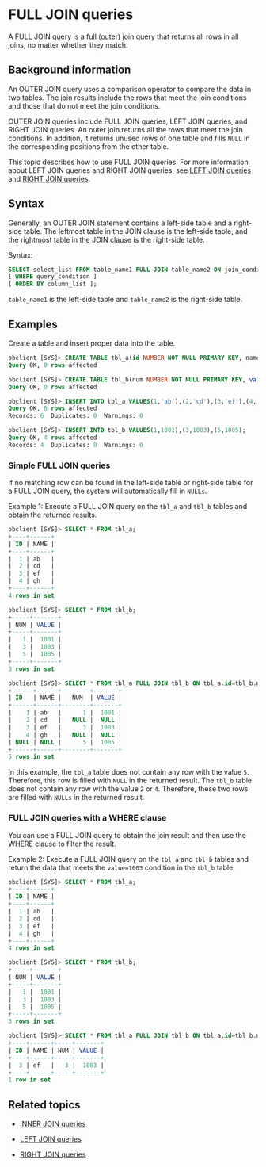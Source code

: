 # FULL JOIN queries

A FULL JOIN query is a full (outer) join query that returns all rows in all joins, no matter whether they match. 

## Background information

An OUTER JOIN query uses a comparison operator to compare the data in two tables. The join results include the rows that meet the join conditions and those that do not meet the join conditions. 

OUTER JOIN queries include FULL JOIN queries, LEFT JOIN queries, and RIGHT JOIN queries. An outer join returns all the rows that meet the join conditions. In addition, it returns unused rows of one table and fills `NULL` in the corresponding positions from the other table. 

This topic describes how to use FULL JOIN queries. For more information about LEFT JOIN queries and RIGHT JOIN queries, see [LEFT JOIN queries](3.left-join.md) and [RIGHT JOIN queries](4.right-join.md). 

## Syntax

Generally, an OUTER JOIN statement contains a left-side table and a right-side table. The leftmost table in the JOIN clause is the left-side table, and the rightmost table in the JOIN clause is the right-side table.

Syntax:

```sql
SELECT select_list FROM table_name1 FULL JOIN table_name2 ON join_condition
[ WHERE query_condition ]
[ ORDER BY column_list ];
```

`table_name1` is the left-side table and `table_name2` is the right-side table. 

## Examples

Create a table and insert proper data into the table. 

```sql
obclient [SYS]> CREATE TABLE tbl_a(id NUMBER NOT NULL PRIMARY KEY, name VARCHAR2(50));
Query OK, 0 rows affected

obclient [SYS]> CREATE TABLE tbl_b(num NUMBER NOT NULL PRIMARY KEY, value NUMBER);
Query OK, 0 rows affected

obclient [SYS]> INSERT INTO tbl_a VALUES(1,'ab'),(2,'cd'),(3,'ef'),(4,'gh');
Query OK, 6 rows affected
Records: 6  Duplicates: 0  Warnings: 0

obclient [SYS]> INSERT INTO tbl_b VALUES(1,1001),(3,1003),(5,1005);
Query OK, 4 rows affected
Records: 4  Duplicates: 0  Warnings: 0
```

### Simple FULL JOIN queries

If no matching row can be found in the left-side table or right-side table for a FULL JOIN query, the system will automatically fill in `NULLs`. 

Example 1: Execute a FULL JOIN query on the `tbl_a` and `tbl_b` tables and obtain the returned results. 

```sql
obclient [SYS]> SELECT * FROM tbl_a;
+----+------+
| ID | NAME |
+----+------+
|  1 | ab   |
|  2 | cd   |
|  3 | ef   |
|  4 | gh   |
+----+------+
4 rows in set

obclient [SYS]> SELECT * FROM tbl_b;
+-----+-------+
| NUM | VALUE |
+-----+-------+
|   1 |  1001 |
|   3 |  1003 |
|   5 |  1005 |
+-----+-------+
3 rows in set

obclient [SYS]> SELECT * FROM tbl_a FULL JOIN tbl_b ON tbl_a.id=tbl_b.num;
+------+------+--------+-------+
| ID   | NAME |   NUM  | VALUE |
+------+------+--------+-------+
|    1 | ab   |      1 |  1001 |
|    2 | cd   |   NULL |  NULL |
|    3 | ef   |      3 |  1003 |
|    4 | gh   |   NULL |  NULL |
| NULL | NULL |      5 |  1005 |
+------+------+--------+-------+
5 rows in set
```

In this example, the `tbl_a` table does not contain any row with the value `5`. Therefore, this row is filled with `NULL` in the returned result. The `tbl_b` table does not contain any row with the value `2` or `4`. Therefore, these two rows are filled with `NULLs` in the returned result.

### FULL JOIN queries with a WHERE clause

You can use a FULL JOIN query to obtain the join result and then use the WHERE clause to filter the result.

Example 2: Execute a FULL JOIN query on the `tbl_a` and `tbl_b` tables and return the data that meets the `value=1003` condition in the `tbl_b` table. 

```sql
obclient [SYS]> SELECT * FROM tbl_a;
+----+------+
| ID | NAME |
+----+------+
|  1 | ab   |
|  2 | cd   |
|  3 | ef   |
|  4 | gh   |
+----+------+
4 rows in set

obclient [SYS]> SELECT * FROM tbl_b;
+-----+-------+
| NUM | VALUE |
+-----+-------+
|   1 |  1001 |
|   3 |  1003 |
|   5 |  1005 |
+-----+-------+
3 rows in set

obclient [SYS]> SELECT * FROM tbl_a FULL JOIN tbl_b ON tbl_a.id=tbl_b.num WHERE tbl_b.value=1003;
+----+------+-----+-------+
| ID | NAME | NUM | VALUE |
+----+------+-----+-------+
|  3 | ef   |   3 |  1003 |
+----+------+-----+-------+
1 row in set
```

## Related topics

* [INNER JOIN queries](1.inner-join.md)

* [LEFT JOIN queries](3.left-join.md)

* [RIGHT JOIN queries](4.right-join.md)
